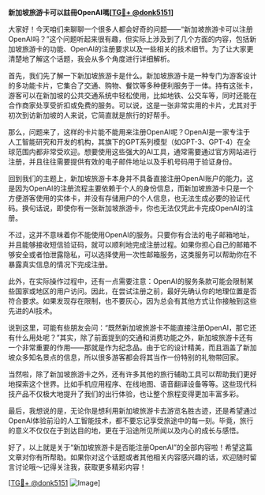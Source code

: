 **新加坡旅游卡可以註冊OpenAI嗎[[TG💪+ @donk5151](https://t.me/s/donk5151)]**

大家好！今天咱们来聊聊一个很多人都会好奇的问题——“新加坡旅游卡可以注册OpenAI吗？”这个问题听起来很有趣，但实际上涉及到了几个方面的内容，包括新加坡旅游卡的功能、OpenAI的注册要求以及一些相关的技术细节。为了让大家更清楚地了解这个话题，我会从多个角度进行详细解析。

首先，我们先了解一下新加坡旅游卡是什么。新加坡旅游卡是一种专门为游客设计的多功能卡片，它集合了交通、购物、餐饮等多种便利服务于一体。持有这张卡，游客可以在新加坡的公共交通系统中轻松使用，比如地铁、公交车等，同时还能在合作商家处享受折扣或免费的服务。可以说，这是一张非常实用的卡片，尤其对于初次到访新加坡的人来说，它简直就是旅行的好帮手。

那么，问题来了，这样的卡片能不能用来注册OpenAI呢？OpenAI是一家专注于人工智能研究和开发的机构，其旗下的GPT系列模型（如GPT-3、GPT-4）在全球范围内都非常受欢迎。想要使用这些强大的AI工具，通常需要通过官方网站进行注册，并且往往需要提供有效的电子邮件地址以及手机号码用于验证身份。

回到我们的主题上，新加坡旅游卡本身并不具备直接注册OpenAI账户的能力。这是因为OpenAI的注册流程主要依赖于个人的身份信息，而新加坡旅游卡只是一个方便游客使用的实体卡，并没有存储用户的个人信息，也无法生成必要的验证代码。换句话说，即使你有一张新加坡旅游卡，你也无法仅凭此卡完成OpenAI的注册。

不过，这并不意味着你不能使用OpenAI的服务。只要你有合法的电子邮箱地址，并且能够接收短信验证码，就可以顺利地完成注册过程。如果你担心自己的邮箱不够安全或者怕泄露隐私，可以选择使用一次性邮箱服务，这类服务可以帮助你在不暴露真实信息的情况下完成注册。

此外，在实际操作过程中，还有一点需要注意：OpenAI的服务条款可能会限制某些国家或地区的用户访问。因此，在尝试注册之前，最好先确认你的地理位置是否符合要求。如果发现存在限制，也不要灰心，因为总会有其他方式让你接触到这些先进的AI技术。

说到这里，可能有些朋友会问：“既然新加坡旅游卡不能直接注册OpenAI，那它还有什么用处呢？”其实，除了前面提到的交通和消费功能之外，新加坡旅游卡还有一个非常重要的作用——那就是作为纪念品。由于它的设计精美，而且涵盖了新加坡众多知名景点的信息，所以很多游客都会将其当作一份特别的礼物带回家。

当然啦，除了新加坡旅游卡之外，还有许多其他的旅行辅助工具可以帮助我们更好地探索这个世界。比如手机应用程序、在线地图、语音翻译设备等等。这些现代科技产品不仅极大地提升了我们的出行体验，也让整个旅程变得更加丰富多彩。

最后，我想说的是，无论你是想利用新加坡旅游卡去游览名胜古迹，还是希望通过OpenAI体验前沿的人工智能技术，都不要忘记享受旅途中的每一刻。毕竟，旅行的意义不仅仅在于到达目的地，更在于沿途所见所闻以及内心的成长与感悟。

好了，以上就是关于“新加坡旅游卡是否能注册OpenAI”的全部内容啦！希望这篇文章对你有所帮助。如果你对这个话题或者其他相关内容感兴趣的话，欢迎随时留言讨论哦～记得关注我，获取更多精彩内容！

[[TG💪+ @donk5151](https://t.me/s/donk5151) ![Image](https://i.postimg.cc/rwNCRYN7/Snipaste-2025-04-30-17-27-05.png)]